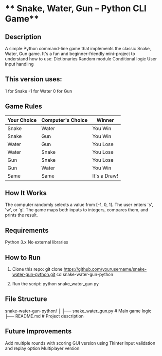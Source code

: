 # ** Snake, Water, Gun – Python CLI Game**

## **Description**
A simple Python command-line game that implements the classic Snake, Water, Gun game. It's a fun and beginner-friendly mini-project to understand how to use:
Dictionaries
Random module
Conditional logic
User input handling


## **This version uses:**
1 for Snake
-1 for Water
0 for Gun


## **Game Rules**
| Your Choice | Computer's Choice | Winner       |
| ----------- | ----------------- | ------------ |
| Snake       | Water             | You Win      |
| Snake       | Gun               | You Win      |
| Water       | Gun               | You Lose     |
| Water       | Snake             | You Lose     |
| Gun         | Snake             | You Lose     |
| Gun         | Water             | You Win      |
| Same        | Same              | It's a Draw! |


## **How It Works**
The computer randomly selects a value from [-1, 0, 1].
The user enters 's', 'w', or 'g'.
The game maps both inputs to integers, compares them, and prints the result.


## **Requirements**
 Python 3.x
 No external libraries


## **How to Run**
1. Clone this repo:
git clone https://github.com/yourusername/snake-water-gun-python.git
cd snake-water-gun-python

2. Run the script:
python snake_water_gun.py


## **File Structure**
snake-water-gun-python/
│
├── snake_water_gun.py   # Main game logic
├── README.md            # Project description


## **Future Improvements**
Add multiple rounds with scoring
GUI version using Tkinter
Input validation and replay option
Multiplayer version
